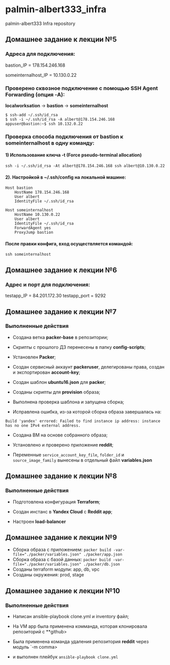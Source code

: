 # palmin-albert333_infra

palmin-albert333 Infra repository

## Домашнее задание к лекции №5

### Адреса для подключения:

bastion_IP = 178.154.246.168

someinternalhost_IP = 10.130.0.22

### Проверено сквозное подключение с помощью SSH Agent Forwarding (опция -A):

**localworksation** -> **bastion** -> **someinternalhost**
```
$ ssh-add ~/.ssh/id_rsa
$ ssh -i ~/.ssh/id_rsa -A albert@178.154.246.168
appuser@bastion:~$ ssh 10.132.0.22
```

### Проверка способа подключения от bastion к someinternalhost в одну команду:

#### 1) Использование ключа -t (Force pseudo-terminal allocation)
```ssh -i ~/.ssh/id_rsa -At albert@178.154.246.168 ssh albert@10.130.0.22```

#### 2). Настройкой в ~/.ssh/config на локальной машине:
```
Host bastion
    HostName 178.154.246.168
    User albert
    IdentityFile ~/.ssh/id_rsa

Host someinternalhost
    HostName 10.130.0.22
    User albert
    IdentityFile ~/.ssh/id_rsa
    ForwardAgent yes
    ProxyJump bastion
```
#### После правки конфига, вход осуществляется командой:
```ssh someinternalhost```

## Домашнее задание к лекции №6

### Адрес и порт для подключения:

testapp_IP = 84.201.172.30
testapp_port = 9292

## Домашнее задание к лекции №7

### Выполненные действия

- Создана ветка **packer-base** в репозитории;

- Скрипты с прошлого ДЗ перенесены в папку **config-scripts**;

- Установлен **Packer**;

- Создан сервисный аккаунт **packeruser**, делегированы права, создан и экспортирован **account-key**;

- Создан шаблон **ubuntu16.json** для **packer**;

- Созданы скрипты для **provision** образа;

- Выполнена проверка шаблона и запущена сборка;

- Исправлена ошибка, из-за которой сборка образа завершалась на:


```
Build 'yandex' errored: Failed to find instance ip address: instance has no one IPv4 external address.
```

- Создана ВМ на основе собранного образа;

- Установлено и проверено приложение **reddit**;

- Переменные
`service_account_key_file`, `folder_id` и `source_image_family`
вынесены в отдельный файл **variables.json**

## Домашнее задание к лекции №8

### Выполненные действия

- Подготовлена конфигурация **Terraform**;

- Cоздан инстанc в **Yandex Cloud** с **Reddit app**;

- Настроен **load-balancer**

## Домашнее задание к лекции №9

* Сборка образа с приложением: `packer build -var-file="./packer/variables.json" ./packer/app.json`
* Сборка образа с базой данных: `packer build -var-file="./packer/variables.json" ./packer/db.json`
* Созданы terraform модули: app, db, vpc
* Созданы окружения: prod, stage

## Домашнее задание к лекции №10

### Выполненные действия

- Написан ansible-playbook clone.yml и inventory файл;

- На VM app была применена комманда, которая клонировала репозиторий с **github>

- Была применена команда удаления репозитория **reddit** через модуль `-m comma>

- и выполнен плейбук `ansible-playbook clone.yml`

